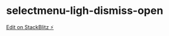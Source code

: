 # selectmenu-ligh-dismiss-open

[Edit on StackBlitz ⚡️](https://stackblitz.com/edit/web-platform-jfxhpx)
